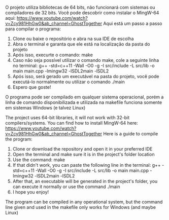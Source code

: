 O projeto utiliza bibliotecas de 64 bits, não funcionará com sistemas ou compiladores de 32 bits.
Você pode descobrir como instalar o MingW-64 aqui: https://www.youtube.com/watch?v=Zcy981HhGw0&ab_channel=GhostTogether
Aqui está um passo a passo para compilar o programa:
1. Clone ou baixe o repositório e abra na sua IDE de escolha
2. Abra o terminal e garanta que ele está na localização da pasta do projeto
3. Após isso, execurte o comando:
    make
4. Caso não seja possível utilizar o comando make, cole a seguinte linha no terminal:
    g++ -std=c++11 -Wall -O0 -g -I src/include -L src/lib -o main main.cpp -lmingw32 -lSDL2main -lSDL2
5. Após isso, será gerado um executável na pasta do projeto, você pode executá-lo normalmente ou utilizar o comando ./main
6. Espero que goste!

O programa pode ser compilado em qualquer sistema operacional, porém a linha de comando disponibilizada e utilizada na makefile funciona somente em sistemas Windows (e talvez Linux)


The project uses 64-bit libraries, it will not work with 32-bit compilers/systems.
You can find how to install MingW-64 here: https://www.youtube.com/watch?v=Zcy981HhGw0&ab_channel=GhostTogether
Here is a guide to compile the program:
1. Clone or download the repository and open it in your preferred IDE
2. Open the terminal and make sure it is in the project's folder location
3. Use the command:
    make
4. If that didn't work, you can paste the following line in the terminal:
    g++ -std=c++11 -Wall -O0 -g -I src/include -L src/lib -o main main.cpp -lmingw32 -lSDL2main -lSDL2
5. After that, an executable will be generated in the project's folder, you can execute it normally or use the command ./main
6. I hope you enjoy!

The program can be compiled in any operational system, but the command line given and used in the makefile only works for Windows (and maybe Linux)
